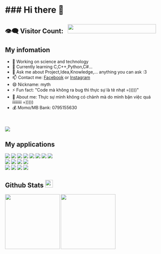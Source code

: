 

<h1>### Hi there 👋</h1>

## 👁️‍🗨️ Visitor Count:    <img height="30px" Width="290px" src="https://profile-counter.glitch.me/merlin2x3/count.svg">

## My infomation
- 🔭 Working on science and technology 
- 🌱 Currently learning C,C++,Python,C#...
- 💬 Ask me about Project,Idea,Knowledge,... anything you can ask :3
- 📫 Contact me: <a href="www.facebook.com/berlin.03">Facebook</a> or <a href="https://www.instagram.com/_berlin.04/">Instagram</a>
- 😄 Nickname: myth
- ⚡  Fun fact: "Code mà không ra bug thì thực sự là tẻ nhạt =)))))"
- 📝 About me: Thực sự mình không có chảnh mà do mình bận việc quá íiiiiiiii =)))))
- 💰 Momo/MB Bank: 0795155630
<br>
<br>
<img src="https://user-images.githubusercontent.com/73097560/115834477-dbab4500-a447-11eb-908a-139a6edaec5c.gif"> 
<h2>My applications</h2>

<img src="https://img.shields.io/badge/C-00599C?style=for-the-badge&logo=c&logoColor=white"></img>
<img src="https://img.shields.io/badge/C%2B%2B-00599C?style=for-the-badge&logo=c%2B%2B&logoColor=white"></img>
<img src="https://img.shields.io/badge/C%23-239120?style=for-the-badge&logo=c-sharp&logoColor=white"></img>
<img src="https://img.shields.io/badge/Python-14354C?style=for-the-badge&logo=python&logoColor=white"></img>
<img src="https://img.shields.io/badge/-Git-%23F05032?style=flat-square&logo=git&logoColor=%23ffffff"></img>
<img src="https://img.shields.io/badge/Discord-7289DA?style=for-the-badge&logo=discord&logoColor=white"></img>
<img src="https://img.shields.io/badge/GitHub-100000?style=for-the-badge&logo=github&logoColor=white"></img>
<img src="https://img.shields.io/badge/Shell_Script-121011?style=for-the-badge&logo=gnu-bash&logoColor=white"></img>
<br>
<img src="https://img.shields.io/badge/Android-3DDC84?style=for-the-badge&logo=android&logoColor=white"></img>
<img src="https://img.shields.io/badge/iOS-000000?style=for-the-badge&logo=ios&logoColor=white"></img>
<img src="https://img.shields.io/badge/Windows-0078D6?style=for-the-badge&logo=windows&logoColor=white"></img>
<img src="https://img.shields.io/badge/Ubuntu-E95420?style=for-the-badge&logo=ubuntu&logoColor=white"></img>
<br>
<img src="https://img.shields.io/badge/Facebook-1877F2?style=for-the-badge&logo=facebook&logoColor=white"></img>
<img src="https://img.shields.io/badge/Instagram-E4405F?style=for-the-badge&logo=instagram&logoColor=white"></img>
<img src="https://img.shields.io/badge/TikTok-000000?style=for-the-badge&logo=tiktok&logoColor=white"></img>
<img src="https://user-images.githubusercontent.com/73097560/115834477-dbab4500-a447-11eb-908a-139a6edaec5c.gif"></img>

 
<h2>Github Stats <img src="https://media.giphy.com/media/cj87CxfRtrUifF3Ryk/giphy.gif" width="25px"></h2>
 
<a align="center" href="https://github.com/merlin2x3">
  <img height="180em" src="https://github-readme-stats-eight-theta.vercel.app/api?username=merlin2x3&show_icons=true&theme=algolia&include_all_commits=true&count_private=true" align="left">
 <img height="180em" src="https://github-readme-stats-eight-theta.vercel.app/api/top-langs/?username=merlin2x3&layout=compact&langs_count=8&theme=algolia">
</a>
